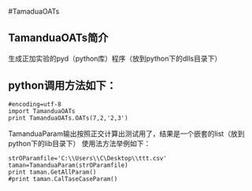 #TamaduaOATs
## TamanduaOATs简介

生成正加实验的pyd（python库）程序（放到python下的dlls目录下）

## python调用方法如下：
  
  ```
  #encoding=utf-8 
  import TamanduaOATs
  print TamanduaOATs.OATs(7,2,'2,3') 
  ```

TamanduaParam输出按照正交计算出测试用了，结果是一个嵌套的list（放到python下的lib目录下） 使用法方法举例如下： 

  ```
  strOParamfile='C:\\Users\\C\Desktop\\ttt.csv' 
  taman=TamanduaParam(strOParamfile) 
  print taman.GetAllParam() 
  #print taman.CalTaseCaseParam()
  ```
